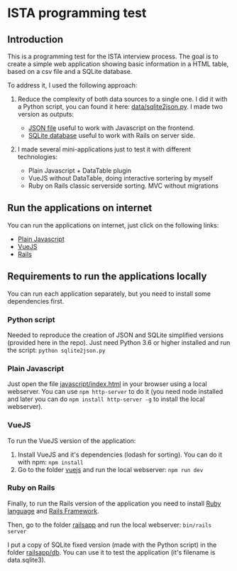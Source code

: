 # ISTA programming test

## Introduction

This is a programming test for the ISTA interview process. The goal is to create a simple web application showing basic information in a HTML table, based on a csv file and a SQLite database.

To address it, I used the following approach:

1. Reduce the complexity of both data sources to a single one. I did it with a Python script, you can found it here: [data/sqlite2json.py](data/sqlite2json.py). I made two version as outputs: 
   - [JSON file](data/data.json) useful to work with Javascript on the frontend.
   - [SQLite database](data/data_fixed.sqlite3) useful to work with Rails on server side.

2. I made several mini-applications just to test it with different technologies:
   - Plain Javascript + DataTable plugin
   - VueJS without DataTable, doing interactive sortering by myself
   - Ruby on Rails classic serverside sorting. MVC without migrations

## Run the applications on internet

You can run the applications on internet, just click on the following links:
- [Plain Javascript](https://fedegonzal.github.io/ista-test/javascript/)
- [VueJS](https://fedegonzal.github.io/ista-test/vuejs/dist/)
- [Rails](http://139.59.144.51/)

## Requirements to run the applications locally

You can run each application separately, but you need to install some dependencies first.

### Python script

Needed to reproduce the creation of JSON and SQLite simplified versions (provided here in the repo). Just need Python 3.6 or higher installed and run the script:
```python sqlite2json.py```

### Plain Javascript

Just open the file [javascript/index.html](javascript/index.html) in your browser using a local webserver. You can use ```npm http-server``` to do it (you need node installed and later you can do ```npm install http-server -g``` to install the local webserver).

### VueJS

To run the VueJS version of the application:
1. Install VueJS and it's dependencies (lodash for sorting). You can do it with npm: ```npm install```
2. Go to the folder [vuejs](vuejs) and run the local webserver: ```npm run dev```

### Ruby on Rails

Finally, to run the Rails version of the application you need to install [Ruby language](https://www.ruby-lang.org/en/) and [Rails Framework](https://rubyonrails.org/). 

Then, go to the folder [railsapp](railsapp) and run the local webserver: ```bin/rails server```

I put a copy of SQLite fixed version (made with the Python script) in the folder [railsapp/db](railsapp/db). You can use it to test the application (it's filename is data.sqlite3).
